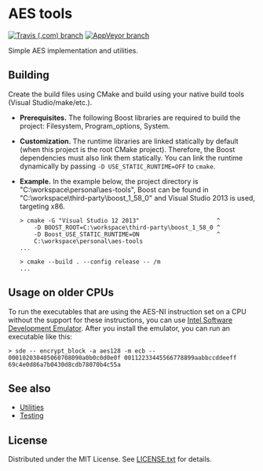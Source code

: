 AES tools
=========

[![Travis (.com) branch](https://img.shields.io/travis/com/egor-tensin/aes-tools/master?label=Travis)](https://travis-ci.com/egor-tensin/aes-tools)
[![AppVeyor branch](https://img.shields.io/appveyor/ci/egor-tensin/aes-tools/master?label=AppVeyor)](https://ci.appveyor.com/project/egor-tensin/aes-tools/branch/master)

Simple AES implementation and utilities.

Building
--------

Create the build files using CMake and build using your native build tools
(Visual Studio/make/etc.).

* **Prerequisites.**
The following Boost libraries are required to build the project: Filesystem,
Program_options, System.
* **Customization.**
The runtime libraries are linked statically by default (when this project is
the root CMake project).
Therefore, the Boost dependencies must also link them statically.
You can link the runtime dynamically by passing `-D USE_STATIC_RUNTIME=OFF` to
`cmake`.
* **Example.**
In the example below, the project directory is
"C:\workspace\personal\aes-tools", Boost can be found in
"C:\workspace\third-party\boost_1_58_0" and Visual Studio 2013 is used,
targeting x86.

      > cmake -G "Visual Studio 12 2013"                      ^
          -D BOOST_ROOT=C:\workspace\third-party\boost_1_58_0 ^
          -D Boost_USE_STATIC_RUNTIME=ON                      ^
          C:\workspace\personal\aes-tools
      ...

      > cmake --build . --config release -- /m
      ...

Usage on older CPUs
-------------------

To run the executables that are using the AES-NI instruction set on a CPU
without the support for these instructions, you can use [Intel Software
Development Emulator].
After you install the emulator, you can run an executable like this:

    > sde -- encrypt_block -a aes128 -m ecb -- 000102030405060708090a0b0c0d0e0f 00112233445566778899aabbccddeeff
    69c4e0d86a7b0430d8cdb78070b4c55a

[Intel Software Development Emulator]: https://software.intel.com/en-us/articles/intel-software-development-emulator

See also
--------

* [Utilities]
* [Testing]

[Utilities]: utils/README.md
[Testing]: test/README.md

License
-------

Distributed under the MIT License.
See [LICENSE.txt] for details.

[LICENSE.txt]: LICENSE.txt
